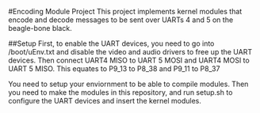 #Encoding Module Project
This project implements kernel modules that encode and decode messages to be sent over UARTs 4 and 5 on the beagle-bone black.

##Setup
First, to enable the UART devices, you need to go into /boot/uEnv.txt and disable the video and audio drivers to free up the UART devices. Then connect UART4 MISO to UART 5 MOSI and UART4 MOSI to UART 5 MISO. This equates to P9_13 to P8_38 and P9_11 to P8_37

You need to setup your enviornment to be able to compile modules. Then you need to make the modules in this repository, and run setup.sh to configure the UART devices and insert the kernel modules. 
